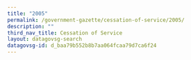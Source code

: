 ```yaml
---
title: "2005"
permalink: /government-gazette/cessation-of-service/2005/
description: ""
third_nav_title: Cessation of Service
layout: datagovsg-search
datagovsg-id: d_baa79b552b8b7aa064fcaa79d7ca6f24
---
```

